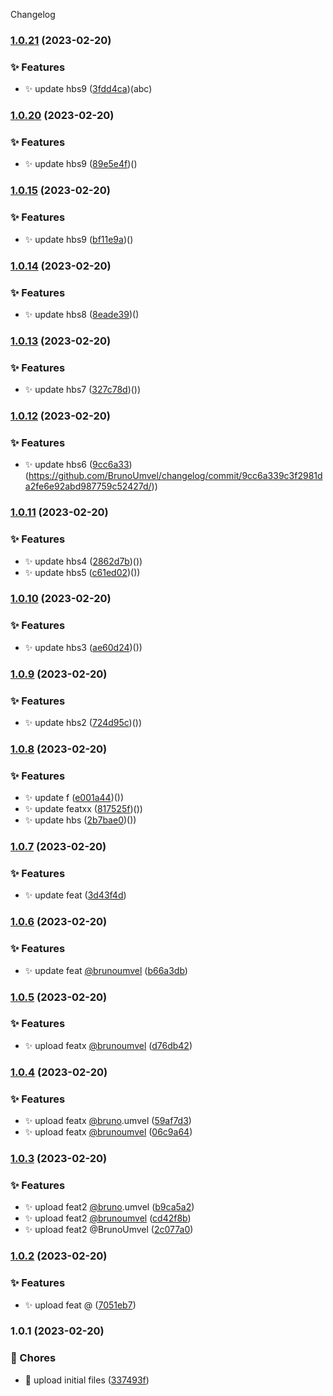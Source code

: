 Changelog
### [1.0.21](https://github.com/BrunoUmvel/changelog/compare/v1.0.20...v1.0.21) (2023-02-20)


### ✨ Features

* ✨ update hbs9 ([3fdd4ca](https://github.com/BrunoUmvel/changelog/commit/3fdd4ca98674b8ef37ef70f6f65b5f8d9ac6219e/))(abc)

### [1.0.20](https://github.com/BrunoUmvel/changelog/compare/v1.0.15...v1.0.20) (2023-02-20)


### ✨ Features

* ✨ update hbs9 ([89e5e4f](https://github.com/BrunoUmvel/changelog/commit/89e5e4fd625286bf9fb7f6aa3ffdba8ec3ad7505/))()

### [1.0.15](https://github.com/BrunoUmvel/changelog/compare/v1.0.14...v1.0.15) (2023-02-20)


### ✨ Features

* ✨ update hbs9 ([bf11e9a](https://github.com/BrunoUmvel/changelog/commit/bf11e9a7240330f0230cfd70a2e15908f58f8bc2/))()

### [1.0.14](https://github.com/BrunoUmvel/changelog/compare/v1.0.13...v1.0.14) (2023-02-20)


### ✨ Features

* ✨ update hbs8 ([8eade39](https://github.com/BrunoUmvel/changelog/commit/8eade392fd7740e2583387150c958c0b83c19c3c/))()

### [1.0.13](https://github.com/BrunoUmvel/changelog/compare/v1.0.12...v1.0.13) (2023-02-20)


### ✨ Features

* ✨ update hbs7 ([327c78d](https://github.com/BrunoUmvel/changelog/commit/327c78dbf2a25b8a360470f3033f21cb6466f410/))())

### [1.0.12](https://github.com/BrunoUmvel/changelog/compare/v1.0.11...v1.0.12) (2023-02-20)


### ✨ Features

* ✨ update hbs6 ([9cc6a33](https://github.com/BrunoUmvel/changelog/commit/9cc6a339c3f2981da2fe6e92abd987759c52427d/))(https://github.com/BrunoUmvel/changelog/commit/9cc6a339c3f2981da2fe6e92abd987759c52427d/))

### [1.0.11](https://github.com/BrunoUmvel/changelog/compare/v1.0.10...v1.0.11) (2023-02-20)


### ✨ Features

* ✨ update hbs4 ([2862d7b](https://github.com/BrunoUmvel/changelog/commit/2862d7b7592c03efb7cc48865020a4647b812365/))())
* ✨ update hbs5 ([c61ed02](https://github.com/BrunoUmvel/changelog/commit/c61ed02d7cb5600ba1cfc998ebfadf4725ef4b04/))())

### [1.0.10](https://github.com/BrunoUmvel/changelog/compare/v1.0.9...v1.0.10) (2023-02-20)


### ✨ Features

* ✨ update hbs3 ([ae60d24](https://github.com/BrunoUmvel/changelog/commit/ae60d2457995593cf17e278272cc88ff7b0cc079/))())

### [1.0.9](https://github.com/BrunoUmvel/changelog/compare/v1.0.8...v1.0.9) (2023-02-20)


### ✨ Features

* ✨ update hbs2 ([724d95c](https://github.com/BrunoUmvel/changelog/commit/724d95c0c568239652d41412b3ffe5c832fb3737/))())

### [1.0.8](https://github.com/BrunoUmvel/changelog/compare/v1.0.7...v1.0.8) (2023-02-20)


### ✨ Features

* ✨ update f ([e001a44](https://github.com/BrunoUmvel/changelog/commit/e001a44428ae81772240f8fef9b0aed942abeb07/))())
* ✨ update featxx ([817525f](https://github.com/BrunoUmvel/changelog/commit/817525f81cc580c6e3438ca70f85ebcbb2cdfdcb/))())
* ✨ update hbs ([2b7bae0](https://github.com/BrunoUmvel/changelog/commit/2b7bae07fd26706a3d1fd364778796d148329ae4/))())

### [1.0.7](https://github.com/BrunoUmvel/changelog/compare/v1.0.6...v1.0.7) (2023-02-20)


### ✨ Features

* ✨ update feat ([3d43f4d](https://github.com/BrunoUmvel/changelog/commit/3d43f4d7918198f6d9fe43e92e9956f858e7e5f2/))

### [1.0.6](https://github.com/BrunoUmvel/changelog/compare/v1.0.5...v1.0.6) (2023-02-20)


### ✨ Features

* ✨ update feat [@brunoumvel](https://github.com/brunoumvel) ([b66a3db](https://github.com/BrunoUmvel/changelog/commit/b66a3dbfe0bcbf0f6bef6197b5862ae1e07e5a64/))

### [1.0.5](https://github.com/BrunoUmvel/changelog/compare/v1.0.4...v1.0.5) (2023-02-20)


### ✨ Features

* ✨ upload featx [@brunoumvel](https://github.com/brunoumvel) ([d76db42](https://github.com/BrunoUmvel/changelog/commit/d76db421239519f3dc14931fa2ae129c05fe06d1))

### [1.0.4](https://github.com/BrunoUmvel/changelog/compare/v1.0.3...v1.0.4) (2023-02-20)


### ✨ Features

* ✨ upload featx [@bruno](https://github.com/{{brunoumvel}}).umvel ([59af7d3](https://github.com/BrunoUmvel/changelog/commit/59af7d3ced7988905b14b4a125a407d783662c0c))
* ✨ upload featx [@brunoumvel](https://github.com/{{brunoumvel}}) ([06c9a64](https://github.com/BrunoUmvel/changelog/commit/06c9a64f93a1ac03ab47c3b7e3b78bfb4e3ce14e))

### [1.0.3](https://github.com/BrunoUmvel/changelog/compare/v1.0.2...v1.0.3) (2023-02-20)


### ✨ Features

* ✨ upload feat2 [@bruno](https://github.com/bruno).umvel ([b9ca5a2](https://github.com/BrunoUmvel/changelog/commit/b9ca5a2c53559b4a46e65226a050f1ac0311f857))
* ✨ upload feat2 [@brunoumvel](https://github.com/brunoumvel) ([cd42f8b](https://github.com/BrunoUmvel/changelog/commit/cd42f8b794e5fbb82fd2d8f820fef3a1cfdf1f9a))
* ✨ upload feat2 @BrunoUmvel ([2c077a0](https://github.com/BrunoUmvel/changelog/commit/2c077a057c99560fd77977ba3cfd7c00d819e2e6))

### [1.0.2](https://github.com/BrunoUmvel/changelog/compare/v1.0.1...v1.0.2) (2023-02-20)


### ✨ Features

* ✨ upload feat @ ([7051eb7](https://github.com/BrunoUmvel/changelog/commit/7051eb76914382924840e37411a1e4f4a8f3932d))

### 1.0.1 (2023-02-20)


### 🚚 Chores

* 🔧 upload initial files ([337493f](https://github.com/BrunoUmvel/changelog/commit/337493f47d651e603dcf03bbb7823d4ad5d020b7))
